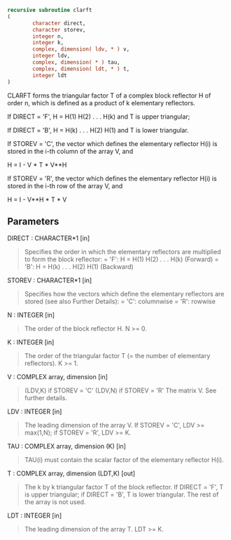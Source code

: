 ```fortran
recursive subroutine clarft
(
        character direct,
        character storev,
        integer n,
        integer k,
        complex, dimension( ldv, * ) v,
        integer ldv,
        complex, dimension( * ) tau,
        complex, dimension( ldt, * ) t,
        integer ldt
)
```

CLARFT forms the triangular factor T of a complex block reflector H
of order n, which is defined as a product of k elementary reflectors.

If DIRECT = 'F', H = H(1) H(2) . . . H(k) and T is upper triangular;

If DIRECT = 'B', H = H(k) . . . H(2) H(1) and T is lower triangular.

If STOREV = 'C', the vector which defines the elementary reflector
H(i) is stored in the i-th column of the array V, and

H  =  I - V * T * V**H

If STOREV = 'R', the vector which defines the elementary reflector
H(i) is stored in the i-th row of the array V, and

H  =  I - V**H * T * V

## Parameters
DIRECT : CHARACTER*1 [in]
> Specifies the order in which the elementary reflectors are
> multiplied to form the block reflector:
> = 'F': H = H(1) H(2) . . . H(k) (Forward)
> = 'B': H = H(k) . . . H(2) H(1) (Backward)

STOREV : CHARACTER*1 [in]
> Specifies how the vectors which define the elementary
> reflectors are stored (see also Further Details):
> = 'C': columnwise
> = 'R': rowwise

N : INTEGER [in]
> The order of the block reflector H. N >= 0.

K : INTEGER [in]
> The order of the triangular factor T (= the number of
> elementary reflectors). K >= 1.

V : COMPLEX array, dimension [in]
> (LDV,K) if STOREV = 'C'
> (LDV,N) if STOREV = 'R'
> The matrix V. See further details.

LDV : INTEGER [in]
> The leading dimension of the array V.
> If STOREV = 'C', LDV >= max(1,N); if STOREV = 'R', LDV >= K.

TAU : COMPLEX array, dimension (K) [in]
> TAU(i) must contain the scalar factor of the elementary
> reflector H(i).

T : COMPLEX array, dimension (LDT,K) [out]
> The k by k triangular factor T of the block reflector.
> If DIRECT = 'F', T is upper triangular; if DIRECT = 'B', T is
> lower triangular. The rest of the array is not used.

LDT : INTEGER [in]
> The leading dimension of the array T. LDT >= K.
